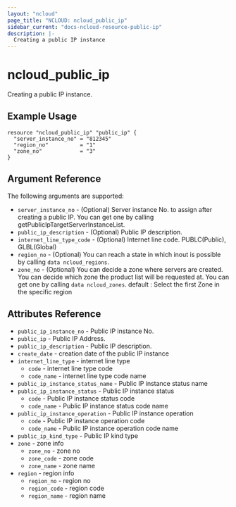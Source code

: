 ```yaml
---
layout: "ncloud"
page_title: "NCLOUD: ncloud_public_ip"
sidebar_current: "docs-ncloud-resource-public-ip"
description: |-
  Creating a public IP instance
---
```


# ncloud_public_ip

Creating a public IP instance.

## Example Usage

```hcl
resource "ncloud_public_ip" "public_ip" {
  "server_instance_no" = "812345"
  "region_no"          = "1"
  "zone_no"            = "3"
}
```

## Argument Reference

The following arguments are supported:

* `server_instance_no` - (Optional) Server instance No. to assign after creating a public IP. You can get one by calling getPublicIpTargetServerInstanceList.
* `public_ip_description` - (Optional) Public IP description.
* `internet_line_type_code` - (Optional) Internet line code. PUBLC(Public), GLBL(Global)
* `region_no` - (Optional) You can reach a state in which inout is possible by calling `data ncloud_regions`.
* `zone_no` - (Optional) You can decide a zone where servers are created. You can decide which zone the product list will be requested at.
  You can get one by calling `data ncloud_zones`.
  default : Select the first Zone in the specific region

## Attributes Reference

* `public_ip_instance_no` - Public IP instance No.
* `public_ip` - Public IP Address.
* `public_ip_description` - Public IP description.
* `create_date` - creation date of the public IP instance
* `internet_line_type` - internet line type
    * `code` - internet line type code
    * `code_name` - internet line type code name
* `public_ip_instance_status_name` - Public IP instance status name
* `public_ip_instance_status` - Public IP instance status
    * `code` - Public IP instance status code
    * `code_name` - Public IP instance status code name
* `public_ip_instance_operation` - Public IP instance operation
    * `code` - Public IP instance operation code
    * `code_name` - Public IP instance operation code name
* `public_ip_kind_type` - Public IP kind type
* `zone` - zone info
    * `zone_no` - zone no
    * `zone_code` - zone code
    * `zone_name` - zone name
* `region` - region info
    * `region_no` - region no
    * `region_code` - region code
    * `region_name` - region name
